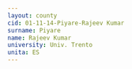 ```yaml
---
layout: county 
cid: 01-11-14-Piyare-Rajeev Kumar
surname: Piyare
name: Rajeev Kumar
university: Univ. Trento
unita: ES
---
```

